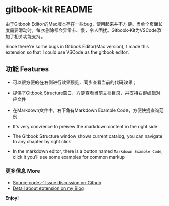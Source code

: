 # gitbook-kit README

由于Gitbook Editor的Mac版本存在一些bug，使用起来并不方便。当单个页面长度需要滑动时，每次删除都会异常卡、慢，令人困扰。Gitbook-Kit为VSCode添加了相关功能支持。

Since there're some bugs in Gitbook Editor(Mac version), I made this extension so that I could use VSCode as the gitbook editor.

## 功能 Features

* 可以很方便的在右侧进行效果预览，同步查看当前的代码效果；
* 提供了Gitbook Structure窗口，方便查看当前文档目录，并支持右键编辑对应文件
* 在Markdown文件中，右下角有Markdown Example Code，方便快捷查询范例

* It's very convience to preivew the markdown content in the right side
* The Gitbook Structure window shows current catalog, you can navigate to any chapter by right click
* In the markdown editor, there is a button named `Markdown Example Code`, click it you'll see some examples for common markup

### 更多信息 More

* [Source code／ Issue discussion on Github](https://github.com/hoyt-tian/vscode-gitbook-kit)
* [Detail about extension on my Blog](https://www.hoyt-tian.com/vscode-extension-for-gitbook/)

**Enjoy!**